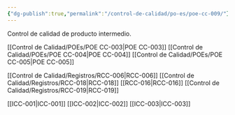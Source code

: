 ```yaml
---
{"dg-publish":true,"permalink":"/control-de-calidad/po-es/poe-cc-009/"}
---
```


Control de calidad de producto intermedio.

[[Control de Calidad/POEs/POE CC-003\|POE CC-003]]
[[Control de Calidad/POEs/POE CC-004\|POE CC-004]]
[[Control de Calidad/POEs/POE CC-005\|POE CC-005]]

[[Control de Calidad/Registros/RCC-006\|RCC-006]]
[[Control de Calidad/Registros/RCC-018\|RCC-018]]
[[RCC-016\|RCC-016]]
[[Control de Calidad/Registros/RCC-019\|RCC-019]]

[[ICC-001\|ICC-001]]
[[ICC-002\|ICC-002]]
[[ICC-003\|ICC-003]]